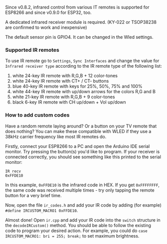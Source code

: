 Since v0.8.2, infrared control from various IT remotes is supported for ESP8266 and since v0.9.0 for ESP32, too.

A dedicated infrared receiver module is required.
(KY-022 or TSOP38238 are confirmed to work and inexpensive)

The default sensor pin is GPIO4. It can be changed in the Wled settings.

### Supported IR remotes
To use IR remote go to `Settings`, `Sync Interfaces` and change the value for `Infrared receiver type` according to the IR remote type of the following list:
1. white 24-key IR remote with R,G,B + 12 color-tones
2. white 24-key IR remote with CT+ / CT- buttons
3. blue 40-key IR remote with keys for 25%, 50%, 75% and 100%
4. white 44-key IR remote with up/down arrows for the colors R,G and B
5. white 21-key IR remote with R,G,B + 9 color-tones
6. black 6-key IR remote with CH up/down + Vol up/down

### How to add custom codes

Have a random remote laying around? Or a button on your TV remote that does nothing?
You can make these compatible with WLED if they use a 38kHz carrier frequency like most IR remotes do.

Firstly, connect your ESP8266 to a PC and open the Arduino IDE serial monitor.
Try pressing the button(s) you'd like to program. If your receiver is connected correctly, you should see something like this printed to the serial monitor:
```
IR recv
0xFFDE10
```
In this example, `0xFFDE10` is the infrared code in HEX. If you get `0xFFFFFFFF`, the same code was received multiple times - try only tapping the remote button for a very brief time.

Now, open the file `ir_codes.h` and add your IR code by adding (for example) `#define IRCUSTOM_MACRO1 0xFFDE10`.

Almost done! Open `ir.cpp` and add your IR code into the `switch` structure in the `decodeIRCustom()` method. You should be able to follow the existing code to program your desired action. For example, you could do `case IRCUSTOM_MACRO1: bri = 255; break;` to set maximum brightness. 